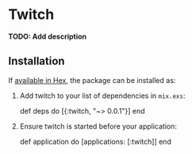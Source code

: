 # Twitch

**TODO: Add description**

## Installation

If [available in Hex](https://hex.pm/docs/publish), the package can be installed as:

  1. Add twitch to your list of dependencies in `mix.exs`:

        def deps do
          [{:twitch, "~> 0.0.1"}]
        end

  2. Ensure twitch is started before your application:

        def application do
          [applications: [:twitch]]
        end

